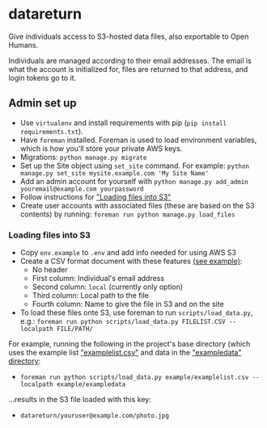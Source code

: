 # datareturn
Give individuals access to S3-hosted data files, also exportable to Open Humans.

Individuals are managed according to their email addresses. The email is what the account is initialized for, files are returned to that address, and login tokens go to it.

## Admin set up

* Use `virtualenv` and install requirements with pip (`pip install requirements.txt`).
* Have `foreman` installed. Foreman is used to load environment variables, which is how you'll store your private AWS keys.
* Migrations: `python manage.py migrate`
* Set up the Site object using `set_site` command. For example: `python manage.py set_site mysite.example.com 'My Site Name'`
* Add an admin account for yourself with `python manage.py add_admin youremail@example.com yourpassword`
* Follow instructions for ["Loading files into S3"](https://github.com/PersonalGenomesOrg/datareturn#loading-files-into-s3)
* Create user accounts with associated files (these are based on the S3 contents) by running: `foreman run python manage.py load_files`

### Loading files into S3

* Copy `env.example` to `.env` and add info needed for using AWS S3
* Create a CSV format document with these features [(see example)](https://github.com/PersonalGenomesOrg/datareturn/blob/master/example/examplelist.csv):
  * No header
  * First column: Individual's email address
  * Second column: `local` (currently only option)
  * Third column: Local path to the file
  * Fourth column: Name to give the file in S3 and on the site
* To load these files onte S3, use foreman to run `scripts/load_data.py`, e.g.: `foreman run python scripts/load_data.py FILELIST.CSV --localpath FILE/PATH/`

For example, running the following in the project's base directory (which uses the example list ["examplelist.csv"](https://github.com/PersonalGenomesOrg/datareturn/blob/master/example/examplelist.csv)
and data in the ["exampledata" directory](https://github.com/PersonalGenomesOrg/datareturn/tree/master/example/exampledata/):
* `foreman run python scripts/load_data.py example/examplelist.csv --localpath example/exampledata`

...results in the S3 file loaded with this key:
* `datareturn/youruser@example.com/photo.jpg`

### 
